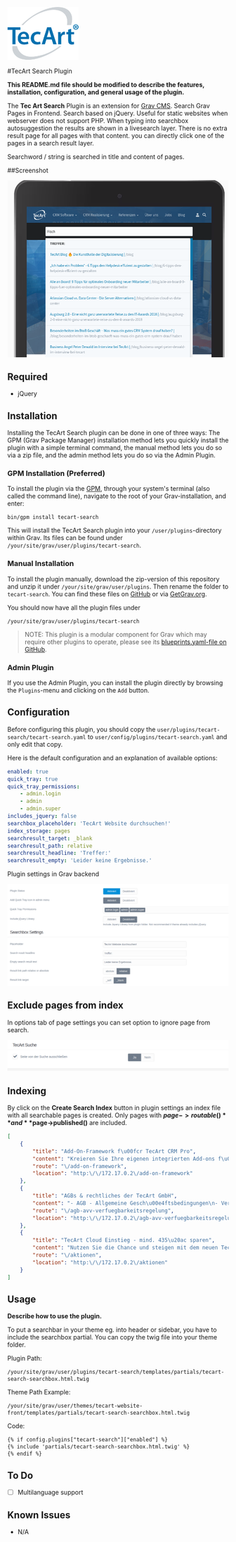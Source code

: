 [![TecArt GmbH](tecart-logo-rgba_h120.png)](https://www.tecart.de)

#TecArt Search Plugin

**This README.md file should be modified to describe the features, installation, configuration, and general usage of the plugin.**

The **Tec Art Search** Plugin is an extension for [Grav CMS](http://github.com/getgrav/grav). Search Grav Pages in Frontend. Search based on jQuery. Useful for static websites when webserver does not support PHP.
When typing into searchbox autosuggestion the results are shown in a livesearch layer.
There is no extra result page for all pages with that content. you can directly click one of the pages in a search result layer.

Searchword / string is searched in title and content of pages.

##Screenshot

![Screenshot](screenshot.png)

## Required

- jQuery

## Installation

Installing the TecArt Search plugin can be done in one of three ways: The GPM (Grav Package Manager) installation method lets you quickly install the plugin with a simple terminal command, the manual method lets you do so via a zip file, and the admin method lets you do so via the Admin Plugin.

### GPM Installation (Preferred)

To install the plugin via the [GPM](http://learn.getgrav.org/advanced/grav-gpm), through your system's terminal (also called the command line), navigate to the root of your Grav-installation, and enter:

    bin/gpm install tecart-search

This will install the TecArt Search plugin into your `/user/plugins`-directory within Grav. Its files can be found under `/your/site/grav/user/plugins/tecart-search`.

### Manual Installation

To install the plugin manually, download the zip-version of this repository and unzip it under `/your/site/grav/user/plugins`. Then rename the folder to `tecart-search`. You can find these files on [GitHub](https://github.com//grav-plugin-tecart-search) or via [GetGrav.org](http://getgrav.org/downloads/plugins#extras).

You should now have all the plugin files under

    /your/site/grav/user/plugins/tecart-search

> NOTE: This plugin is a modular component for Grav which may require other plugins to operate, please see its [blueprints.yaml-file on GitHub](https://github.com//grav-plugin-tecart-search/blob/master/blueprints.yaml).

### Admin Plugin

If you use the Admin Plugin, you can install the plugin directly by browsing the `Plugins`-menu and clicking on the `Add` button.

## Configuration

Before configuring this plugin, you should copy the `user/plugins/tecart-search/tecart-search.yaml` to `user/config/plugins/tecart-search.yaml` and only edit that copy.

Here is the default configuration and an explanation of available options:

```yaml
enabled: true
quick_tray: true
quick_tray_permissions:
    - admin.login
    - admin
    - admin.super
includes_jquery: false
searchbox_placeholder: 'TecArt Website durchsuchen!'
index_storage: pages
searchresult_target: _blank
searchresult_path: relative
searchresult_headline: 'Treffer:'
searchresult_empty: 'Leider keine Ergebnisse.'
```

Plugin settings in Grav backend

![Plugin Settings](screenshot_settings.png)

## Exclude pages from index

In options tab of page settings you can set option to ignore page from search.

![Search ignore pages](screenshot_page_options.png)

## Indexing

By click on the **Create Search Index** button in plugin settings an index file with all searchable pages is created.
Only pages with **$page->routable()** and  **$page->published()** are included.

```json
[
    {
        "title": "Add-On-Framework f\u00fcr TecArt CRM Pro",
        "content": "Kreieren Sie Ihre eigenen integrierten Add-ons f\u00fcr die CRM-Software von TecArt \u2013 unser professionelles Entwickler-Framework macht es m\u00f6glich. Dank zukunftsweisendem Customizing bleiben Sie in Ihren **Anwendungen und Erweiterungen flexibel und erschaffen eigene, effiziente Zusatzl\u00f6sungen** f\u00fcr Ihr Unternehmen. Setzen Sie mit dem Add-on-Framework auf eine Individuall\u00f6sung mit tiefer Integration in die Softwarestruktur!",
        "route": "\/add-on-framework",
        "location": "http:\/\/172.17.0.2\/add-on-framework"
    },
    {
        "title": "AGBs & rechtliches der TecArt GmbH",
        "content": "- AGB - Allgemeine Gesch\u00e4ftsbedingungen\n- Vertrag zur Auftragsverarbeitung\n- Verf\u00fcgbarkeitsregelung",
        "route": "\/agb-avv-verfuegbarkeitsregelung",
        "location": "http:\/\/172.17.0.2\/agb-avv-verfuegbarkeitsregelung"
    },
    {
        "title": "TecArt Cloud Einstieg - mind. 435\u20ac sparen",
        "content": "Nutzen Sie die Chance und steigen mit dem neuen TecArt CRM Pro in die deusche Cloud ein. Um Ihnen den Beginn leicht zu machen, haben wir ein unschlagbares Angebot geschn\u00fcrt.",
        "route": "\/aktionen",
        "location": "http:\/\/172.17.0.2\/aktionen"
    }
]
```

## Usage

**Describe how to use the plugin.**

To put a searchbar in your theme eg. into header or sidebar, you have to include the searchbox partial.
You can copy the twig file into your theme folder.

Plugin Path:

    /your/site/grav/user/plugins/tecart-search/templates/partials/tecart-search-searchbox.html.twig

Theme Path Example:

    /your/site/grav/user/themes/tecart-website-front/templates/partials/tecart-search-searchbox.html.twig

Code:

```twig
{% if config.plugins["tecart-search"]["enabled"] %}
{% include 'partials/tecart-search-searchbox.html.twig' %}
{% endif %}
```

## To Do

- [ ] Multilanguage support

## Known Issues

- N/A

